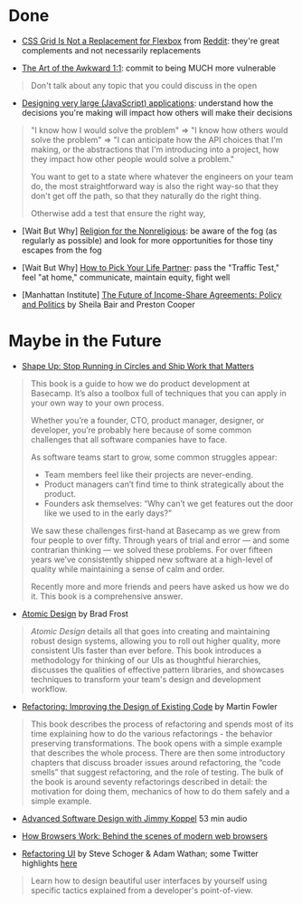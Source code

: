 # Done

* [CSS Grid Is Not a Replacement for Flexbox](https://www.robertcooper.me/grid-does-not-replace-flexbox) from [Reddit](https://www.reddit.com/r/webdev/comments/cd9fhg/css_grid_is_not_a_replacement_for_flexbox_quick/): they're great complements and not necessarily replacements

* [The Art of the Awkward 1:1](https://medium.com/@mrabkin/the-art-of-the-awkward-1-1-f4e1dcbd1c5c): commit to being MUCH more vulnerable
> Don't talk about any topic that you could discuss in the open

* [Designing very large (JavaScript) applications](https://medium.com/@cramforce/designing-very-large-javascript-applications-6e013a3291a3): understand how the decisions you're making will impact how others will make their decisions
> "I know how I would solve the problem" => "I know how others would solve the problem" => "I can anticipate how the API choices that I'm making, or the abstractions that I'm introducing into a project, how they impact how other people would solve a problem."
>
> You want to get to a state where whatever the engineers on your team do, the most straightforward way is also the right way-so that they don't get off the path, so that they naturally do the right thing.
>
> Otherwise add a test that ensure the right way,

* [Wait But Why] [Religion for the Nonreligious](https://waitbutwhy.com/2014/10/religion-for-the-nonreligious.html): be aware of the fog (as regularly as possible) and look for more opportunities for those tiny escapes from the fog

* [Wait But Why] [How to Pick Your Life Partner](https://waitbutwhy.com/2014/02/pick-life-partner.html): pass the "Traffic Test," feel "at home," communicate, maintain equity, fight well

* [Manhattan Institute] [The Future of Income-Share Agreements: Policy and Politics](https://www.manhattan-institute.org/future-income-share-agreements-to-finance-higher-education) by Sheila Bair and Preston Cooper

# Maybe in the Future

* [Shape Up: Stop Running in Circles and Ship Work that Matters](https://basecamp.com/shapeup)
> This book is a guide to how we do product development at Basecamp. It’s also a toolbox full of techniques that you can apply in your own way to your own process.
>
> Whether you’re a founder, CTO, product manager, designer, or developer, you’re probably here because of some common challenges that all software companies have to face.
>
> As software teams start to grow, some common struggles appear:
> * Team members feel like their projects are never-ending.
> * Product managers can’t find time to think strategically about the product.
> * Founders ask themselves: “Why can’t we get features out the door like we used to in the early days?”
>
> We saw these challenges first-hand at Basecamp as we grew from four people to over fifty. Through years of trial and error — and some contrarian thinking — we solved these problems. For over fifteen years we’ve consistently shipped new software at a high-level of quality while maintaining a sense of calm and order.
>
> Recently more and more friends and peers have asked us how we do it. This book is a comprehensive answer.

* [Atomic Design](http://atomicdesign.bradfrost.com/) by Brad Frost
> _Atomic Design_ details all that goes into creating and maintaining robust design systems, allowing you to roll out higher quality, more consistent UIs faster than ever before. This book introduces a methodology for thinking of our UIs as thoughtful hierarchies, discusses the qualities of effective pattern libraries, and showcases techniques to transform your team's design and development workflow.

* [Refactoring: Improving the Design of Existing Code](https://martinfowler.com/books/refactoring.html) by Martin Fowler
> This book describes the process of refactoring and spends most of its time explaining how to do the various refactorings - the behavior preserving transformations. The book opens with a simple example that describes the whole process. There are then some introductory chapters that discuss broader issues around refactoring, the “code smells” that suggest refactoring, and the role of testing.
> The bulk of the book is around seventy refactorings described in detail: the motivation for doing them, mechanics of how to do them safely and a simple example.

* [Advanced Software Design with Jimmy Koppel](https://corecursive.com/036-jimmy-koppel-advanced-software-design/) 53 min audio

* [How Browsers Work: Behind the scenes of modern web browsers](https://www.html5rocks.com/en/tutorials/internals/howbrowserswork/)

* [Refactoring UI](https://refactoringui.com/book/) by Steve Schoger & Adam Wathan; some Twitter highlights [here](https://twitter.com/i/moments/994601867987619840)
> Learn how to design beautiful user interfaces by yourself using specific tactics explained from a developer's point-of-view.
